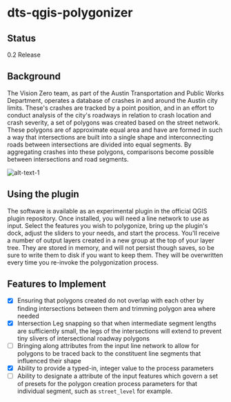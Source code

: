 # dts-qgis-polygonizer

## Status

0.2 Release
## Background

The Vision Zero team, as part of the Austin Transportation and Public Works Department, operates a database of crashes in and around the Austin city limits. These's crashes are tracked by a point position, and in an effort to conduct analysis of the city's roadways in relation to crash location and crash severity, a set of polygons was created based on the street network. These polygons are of approximate equal area and have are formed in such a way that intersections are built into a single shape and interconnecting roads between intersections are divided into equal segments. By aggregating crashes into these polygons, comparisons become possible between intersections and road segments.


![alt-text-1](img/ut_polygon_example.png "Example polygons around the University of Texas at Austin campus")

## Using the plugin

The software is available as an experimental plugin in the official QGIS plugin repository. Once installed, you will need a line network to use as input. Select the features you wish to polygonize, bring up the plugin's dock, adjust the sliders to your needs, and start the process. You'll receive a number of output layers created in a new group at the top of your layer tree. They are stored in memory, and will not persist though saves, so be sure to write them to disk if you want to keep them. They will be overwritten every time you re-invoke the polygonization process.

## Features to Implement

* [x] Ensuring that polygons created do not overlap with each other by finding intersections between them and trimming polygon area where needed
* [x] Intersection Leg snapping so that when intermediate segment lengths are sufficiently small, the legs of the intersections will extend to prevent tiny slivers of intersectional roadway polygons
* [ ] Bringing along attributes from the input line network to allow for polygons to be traced back to the constituent line segments that influenced their shape
* [x] Ability to provide a typed-in, integer value to the process parameters
* [ ] Ability to designate a attribute of the input features which govern a set of presets for the polygon creation process parameters for that individual segment, such as `street_level` for example.

